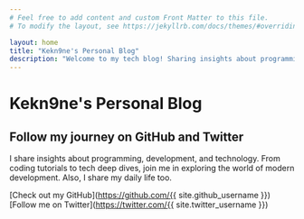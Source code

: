 ```yaml
---
# Feel free to add content and custom Front Matter to this file.
# To modify the layout, see https://jekyllrb.com/docs/themes/#overriding-theme-defaults

layout: home
title: "Kekn9ne's Personal Blog"
description: "Welcome to my tech blog! Sharing insights about programming, development, and my journey through code. Follow along for projects, tutorials, and tech discussions."
---
```


# Kekn9ne's Personal Blog

## Follow my journey on GitHub and Twitter

I share insights about programming, development, and technology. From coding tutorials to tech deep dives, join me in exploring the world of modern development. Also, I share my daily life too.

[Check out my GitHub](https://github.com/{{ site.github_username }}) [Follow me on Twitter](https://twitter.com/{{ site.twitter_username }})